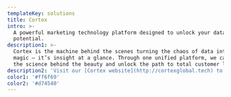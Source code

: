 ```yaml
---
templateKey: solutions
title: Cortex
intro: >-
  A powerful marketing technology platform designed to unlock your data’s true
  potential.
description1: >-
  Cortex is the machine behind the scenes turning the chaos of data into pure
  magic – it’s insight at a glance. Through one unified platform, we can reveal
  the science behind the beauty and unlock the path to total customer loyalty.
description2: 'Visit our [Cortex website](http://cortexglobal.tech) to find out more.'
color1: '#ff6f69'
color2: '#d74540'
---
```


